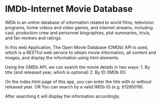 # IMDb-Internet Movie Database

IMDb is an online database of information related to world films, television programs, home videos and video games, and internet streams, including cast, production crew and personnel biographies, plot summaries, trivia, and fan reviews and ratings.

In this web Application, The Open Movie Database (OMDb) API is used, which is a RESTful web service to obtain movie information, all content and images, and display the information using html elements.

Using the OMDb API, we can search the movie details in two ways:
	1. By title (and released year, which is optional)
	2. By ID (IMDb ID)

On the index.html page of this app, you can enter the title with or without released year.
					OR
You can search by a valid IMDb ID (e.g. tt1285016).

After searching it will display the information accordingly.
